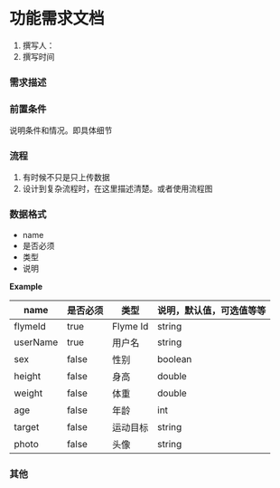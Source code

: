 # 功能需求文档
1. 撰写人：  
2. 撰写时间

### 需求描述

### 前置条件
说明条件和情况。即具体细节

### 流程
1. 有时候不只是只上传数据
2. 设计到复杂流程时，在这里描述清楚。或者使用流程图

### 数据格式

* name
* 是否必须
* 类型
* 说明

**Example**

| name | 是否必须| 类型 | 说明，默认值，可选值等等|
| ------------ | ------------- | ------------ |------------ |
| flymeId |  true  | Flyme Id | string |
| userName |  true  | 用户名 |  string |
| sex |  false  | 性别 | boolean |
| height |  false  | 身高 | double |
| weight |  false  | 体重 | double |
| age |  false  | 年龄 |  int |
| target |  false  | 运动目标 |  string|
| photo |  false  | 头像 |  string|

### 其他

 
